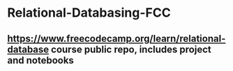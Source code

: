 # Relational-Databasing-FCC
## https://www.freecodecamp.org/learn/relational-database course public repo, includes project and notebooks
